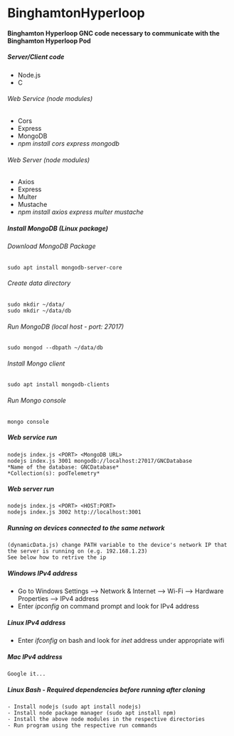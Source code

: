 # BinghamtonHyperloop

#### Binghamton Hyperloop GNC code necessary to communicate with the Binghamton Hyperloop Pod
##### Server/Client code
  - Node.js
  - C
  ###### Web Service (node modules)
  - Cors
  - Express
  - MongoDB
  - *npm install cors express mongodb*
  ###### Web Server (node modules)
  - Axios
  - Express
  - Multer
  - Mustache
  - *npm install axios express multer mustache*

##### Install MongoDB (Linux package)
  ###### Download MongoDB Package
    sudo apt install mongodb-server-core
  ###### Create data directory
    sudo mkdir ~/data/
    sudo mkdir ~/data/db
  ###### Run MongoDB (local host - port: 27017)
    sudo mongod --dbpath ~/data/db
  ###### Install Mongo client
    sudo apt install mongodb-clients
  ###### Run Mongo console
    mongo console


##### Web service run
    nodejs index.js <PORT> <MongoDB URL>
    nodejs index.js 3001 mongodb://localhost:27017/GNCDatabase
    *Name of the database: GNCDatabase*
    *Collection(s): podTelemetry*

##### Web server run
    nodejs index.js <PORT> <HOST:PORT>  
    nodejs index.js 3002 http://localhost:3001

##### Running on devices connected to the same network
    (dynamicData.js) change PATH variable to the device's network IP that the server is running on (e.g. 192.168.1.23)
    See below how to retrive the ip
##### Windows IPv4 address
  - Go to Windows Settings --> Network & Internet --> Wi-Fi --> Hardware Properties --> IPv4 address  
  - Enter *ipconfig* on command prompt and look for IPv4 address
##### Linux IPv4 address
  - Enter *ifconfig* on bash and look for *inet* address under appropriate wifi
##### Mac IPv4 address
    Google it...

##### Linux Bash - Required dependencies before running after cloning
    - Install nodejs (sudo apt install nodejs)
    - Install node package manager (sudo apt install npm)
    - Install the above node modules in the respective directories
    - Run program using the respective run commands